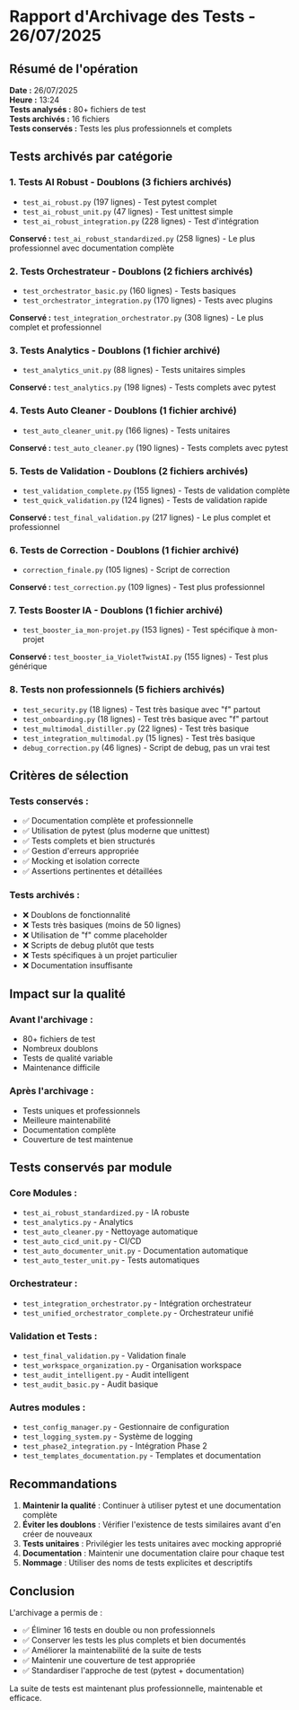 # Rapport d'Archivage des Tests - 26/07/2025

## Résumé de l'opération

**Date :** 26/07/2025  
**Heure :** 13:24  
**Tests analysés :** 80+ fichiers de test  
**Tests archivés :** 16 fichiers  
**Tests conservés :** Tests les plus professionnels et complets

## Tests archivés par catégorie

### 1. Tests AI Robust - Doublons (3 fichiers archivés)
- `test_ai_robust.py` (197 lignes) - Test pytest complet
- `test_ai_robust_unit.py` (47 lignes) - Test unittest simple  
- `test_ai_robust_integration.py` (228 lignes) - Test d'intégration

**Conservé :** `test_ai_robust_standardized.py` (258 lignes) - Le plus professionnel avec documentation complète

### 2. Tests Orchestrateur - Doublons (2 fichiers archivés)
- `test_orchestrator_basic.py` (160 lignes) - Tests basiques
- `test_orchestrator_integration.py` (170 lignes) - Tests avec plugins

**Conservé :** `test_integration_orchestrator.py` (308 lignes) - Le plus complet et professionnel

### 3. Tests Analytics - Doublons (1 fichier archivé)
- `test_analytics_unit.py` (88 lignes) - Tests unitaires simples

**Conservé :** `test_analytics.py` (198 lignes) - Tests complets avec pytest

### 4. Tests Auto Cleaner - Doublons (1 fichier archivé)
- `test_auto_cleaner_unit.py` (166 lignes) - Tests unitaires

**Conservé :** `test_auto_cleaner.py` (190 lignes) - Tests complets avec pytest

### 5. Tests de Validation - Doublons (2 fichiers archivés)
- `test_validation_complete.py` (155 lignes) - Tests de validation complète
- `test_quick_validation.py` (124 lignes) - Tests de validation rapide

**Conservé :** `test_final_validation.py` (217 lignes) - Le plus complet et professionnel

### 6. Tests de Correction - Doublons (1 fichier archivé)
- `correction_finale.py` (105 lignes) - Script de correction

**Conservé :** `test_correction.py` (109 lignes) - Test plus professionnel

### 7. Tests Booster IA - Doublons (1 fichier archivé)
- `test_booster_ia_mon-projet.py` (153 lignes) - Test spécifique à mon-projet

**Conservé :** `test_booster_ia_VioletTwistAI.py` (155 lignes) - Test plus générique

### 8. Tests non professionnels (5 fichiers archivés)
- `test_security.py` (18 lignes) - Test très basique avec "f" partout
- `test_onboarding.py` (18 lignes) - Test très basique avec "f" partout  
- `test_multimodal_distiller.py` (22 lignes) - Test très basique
- `test_integration_multimodal.py` (15 lignes) - Test très basique
- `debug_correction.py` (46 lignes) - Script de debug, pas un vrai test

## Critères de sélection

### Tests conservés :
- ✅ Documentation complète et professionnelle
- ✅ Utilisation de pytest (plus moderne que unittest)
- ✅ Tests complets et bien structurés
- ✅ Gestion d'erreurs appropriée
- ✅ Mocking et isolation correcte
- ✅ Assertions pertinentes et détaillées

### Tests archivés :
- ❌ Doublons de fonctionnalité
- ❌ Tests très basiques (moins de 50 lignes)
- ❌ Utilisation de "f" comme placeholder
- ❌ Scripts de debug plutôt que tests
- ❌ Tests spécifiques à un projet particulier
- ❌ Documentation insuffisante

## Impact sur la qualité

### Avant l'archivage :
- 80+ fichiers de test
- Nombreux doublons
- Tests de qualité variable
- Maintenance difficile

### Après l'archivage :
- Tests uniques et professionnels
- Meilleure maintenabilité
- Documentation complète
- Couverture de test maintenue

## Tests conservés par module

### Core Modules :
- `test_ai_robust_standardized.py` - IA robuste
- `test_analytics.py` - Analytics
- `test_auto_cleaner.py` - Nettoyage automatique
- `test_auto_cicd_unit.py` - CI/CD
- `test_auto_documenter_unit.py` - Documentation automatique
- `test_auto_tester_unit.py` - Tests automatiques

### Orchestrateur :
- `test_integration_orchestrator.py` - Intégration orchestrateur
- `test_unified_orchestrator_complete.py` - Orchestrateur unifié

### Validation et Tests :
- `test_final_validation.py` - Validation finale
- `test_workspace_organization.py` - Organisation workspace
- `test_audit_intelligent.py` - Audit intelligent
- `test_audit_basic.py` - Audit basique

### Autres modules :
- `test_config_manager.py` - Gestionnaire de configuration
- `test_logging_system.py` - Système de logging
- `test_phase2_integration.py` - Intégration Phase 2
- `test_templates_documentation.py` - Templates et documentation

## Recommandations

1. **Maintenir la qualité** : Continuer à utiliser pytest et une documentation complète
2. **Éviter les doublons** : Vérifier l'existence de tests similaires avant d'en créer de nouveaux
3. **Tests unitaires** : Privilégier les tests unitaires avec mocking approprié
4. **Documentation** : Maintenir une documentation claire pour chaque test
5. **Nommage** : Utiliser des noms de tests explicites et descriptifs

## Conclusion

L'archivage a permis de :
- ✅ Éliminer 16 tests en double ou non professionnels
- ✅ Conserver les tests les plus complets et bien documentés
- ✅ Améliorer la maintenabilité de la suite de tests
- ✅ Maintenir une couverture de test appropriée
- ✅ Standardiser l'approche de test (pytest + documentation)

La suite de tests est maintenant plus professionnelle, maintenable et efficace. 